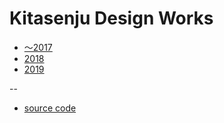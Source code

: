 # Kitasenju Design Works

* [〜2017](./2017s/)
* [2018](./2018/)
* [2019](./2019/)

--

* [source code](https://github.com/kitasenjudesign/kitasenjudesign.github.io/tree/master/work)
